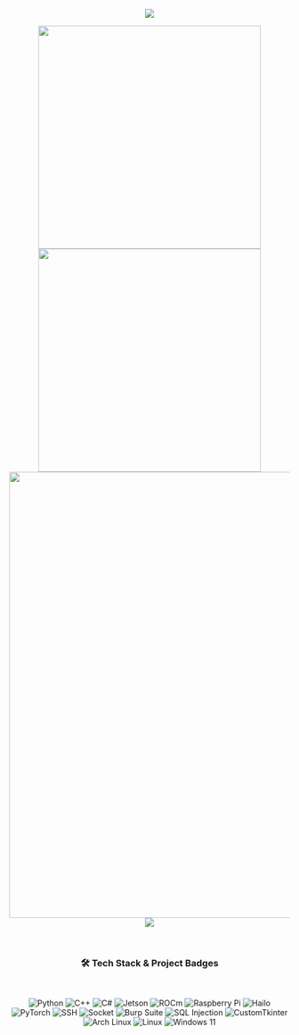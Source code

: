 <p align="center">
  <img src="https://capsule-render.vercel.app/api?type=waving&color=timeGradient&height=300&section=header&text=YOKOSO&fontSize=90&fontAlign=50&fontAlignY=30&desc=Watashina%20Github&descAlign=50&descSize=30&animation=twinkling">
</p>

<p align="center">

<img align="center" width=400 src="https://github-readme-stats.vercel.app/api?username=CSDC-K&show_icons=true&theme=github_dark&hide_border=true">
<img align="center" width=400 src="https://streak-stats.vercel.app?user=CSDC-K&theme=github-dark&hide_border=true">
<img align="center" width="800" src="https://github-profile-summary-cards.vercel.app/api/cards/profile-details?username=CSDC-K&theme=github_dark&show_icons=true&bg_color=0111111">
<img align="center" src="https://github-profile-trophy.vercel.app/?username=CSDC-K&theme=onedark&no-frame=False&row=1&&margin-w=20&no-bg=true">
</p>

<br> <h3 align="center">🛠️ Tech Stack & Project Badges</h3>

<br>
<p align="center">
  <img src="https://img.shields.io/badge/Python-3776AB?style=flat&logo=python&logoColor=white" alt="Python"/>
  <img src="https://img.shields.io/badge/C++-00599C?style=flat&logo=cplusplus&logoColor=white" alt="C++"/>
  <img src="https://img.shields.io/badge/C%23-239120?style=flat&logo=c-sharp&logoColor=white" alt="C#"/>
  <img src="https://img.shields.io/badge/Jetson-76B900?style=flat&logo=nvidia&logoColor=white" alt="Jetson"/>
  <img src="https://img.shields.io/badge/ROCm-FF4C00?style=flat&logo=amd&logoColor=white" alt="ROCm"/>
  <img src="https://img.shields.io/badge/Raspberry%20Pi-A22846?style=flat&logo=raspberry-pi&logoColor=white" alt="Raspberry Pi"/>
  <img src="https://img.shields.io/badge/Hailo-0066FF?style=flat&logo=ai&logoColor=white" alt="Hailo"/>
  <img src="https://img.shields.io/badge/PyTorch-EE4C2C?style=flat&logo=pytorch&logoColor=white" alt="PyTorch"/>
  <img src="https://img.shields.io/badge/SSH-4D4D4D?style=flat&logo=gnome-terminal&logoColor=white" alt="SSH"/>
  <img src="https://img.shields.io/badge/Socket-555555?style=flat&logo=socketdotio&logoColor=white" alt="Socket"/>
  <img src="https://img.shields.io/badge/Burp%20Suite-FF6633?style=flat&logo=burp-suite&logoColor=white" alt="Burp Suite"/>
  <img src="https://img.shields.io/badge/SQL%20Injection-CC0000?style=flat&logo=databricks&logoColor=white" alt="SQL Injection"/>
  <img src="https://img.shields.io/badge/CustomTkinter-2C2C2C?style=flat&logo=python&logoColor=white" alt="CustomTkinter"/>
  <img src="https://img.shields.io/badge/Arch%20Linux-1793D1?style=flat&logo=arch-linux&logoColor=white" alt="Arch Linux"/>
  <img src="https://img.shields.io/badge/Linux-FCC624?style=flat&logo=linux&logoColor=black" alt="Linux"/>
  <img src="https://img.shields.io/badge/Windows%2011-0078D4?style=flat&logo=windows11&logoColor=white" alt="Windows 11"/>
</p>



